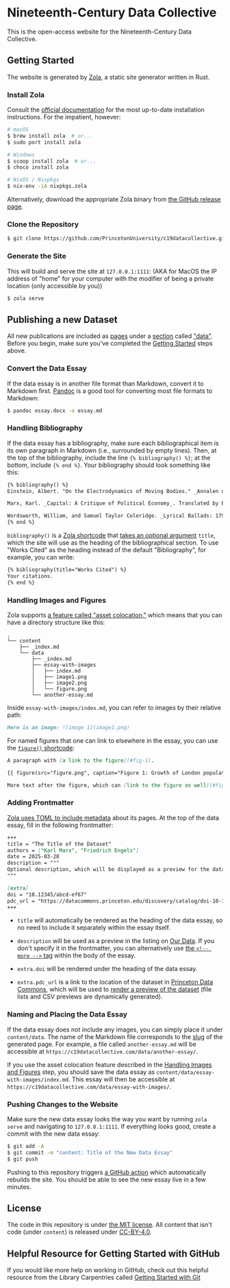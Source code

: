# Nineteenth-Century Data Collective

This is the open-access website for the Nineteenth-Century Data Collective.

## Getting Started

The website is generated by [Zola][zola], a static site generator written in Rust.

### Install Zola

Consult the [official documentation][zola-doc] for the most up-to-date installation instructions. For the impatient, however:

```sh
# macOS
$ brew install zola  # or...
$ sudo port install zola

# Windows
$ scoop install zola  # or...
$ choco install zola

# NixOS / Nixpkgs
$ nix-env -iA nixpkgs.zola
```

Alternatively, download the appropriate Zola binary from [the GitHub release page][zola-release].

### Clone the Repository

```sh
$ git clone https://github.com/PrincetonUniversity/c19datacollective.git
```

### Generate the Site

This will build and serve the site at `127.0.0.1:1111`: (AKA for MacOS the IP address of "home" for your computer with the modifier of being a private location (only accessible by you))

```sh
$ zola serve
```

## Publishing a new Dataset

All new publications are included as [pages][zola-pages] under a [section][zola-section] called ["data"][c19-data].
Before you begin, make sure you've completed the [Getting Started](#getting-started) steps above.

### Convert the Data Essay

If the data essay is in another file format than Markdown, convert it to Markdown first.
[Pandoc][pandoc] is a good tool for converting most file formats to Markdown:

```sh
$ pandoc essay.docx -o essay.md
```

### Handling Bibliography

If the data essay has a bibliography,
make sure each bibliographical item is its own paragraph in Markdown
(i.e., surrounded by empty lines).
Then, at the top of the bibliography, include the line `{% bibliography() %}`;
at the bottom, include `{% end %}`.
Your bibliography should look something like this:

```markdown
{% bibliography() %}
Einstein, Albert. "On the Electrodynamics of Moving Bodies." _Annalen der Physik_ 17.10 (1905): 891-921.

Marx, Karl. _Capital: A Critique of Political Economy_. Translated by Ben Fowkes, vol. 1, Penguin Books, 1981.

Wordsworth, William, and Samuel Taylor Coleridge. _Lyrical Ballads: 1798 and 1802_. Edited by Fiona Stafford, Oxford University Press, 2013.
{% end %}
```

`bibliography()` is a [Zola shortcode][zola-shortcode] that [takes an optional argument][bib-shortcode] `title`,
which the site will use as the heading of the bibliographical section.
To use "Works Cited" as the heading instead of the default "Bibliography", for example, you can write:

```markdown
{% bibliography(title="Works Cited") %}
Your citations.
{% end %}
```

### Handling Images and Figures

Zola supports [a feature called "asset colocation,"][zola-colocation]
which means that you can have a directory structure like this:

```
.
└── content
    ├── _index.md
    └── data
        ├── _index.md
        ├── essay-with-images
        │   ├── index.md
        │   ├── image1.png
        │   ├── image2.png
        │   └── figure.png
        └── another-essay.md
```

Inside `essay-with-images/index.md`, you can refer to images by their relative path:

```markdown
Here is an image: ![image 1](image1.png)
```

For named figures that one can link to elsewhere in the essay,
you can use the [`figure()` shortcode][figure-shortcode]:

```markdown
A paragraph with [a link to the figure](#fig-1).

{{ figure(src="figure.png", caption="Figure 1: Growth of London population in 1882", id="fig-1") }}

More text after the figure, which can [link to the figure as well](#fig-1).
```

### Adding Frontmatter

[Zola uses TOML to include metadata][zola-frontmatter] about its pages.
At the top of the data essay, fill in the following frontmatter:

```markdown
+++
title = "The Title of the Dataset"
authors = ["Karl Marx", "Friedrich Engels"]
date = 2025-03-28
description = """
Optional description, which will be displayed as a preview for the dataset.
"""

[extra]
doi = "10.12345/abcd-ef67"
pdc_url = "https://datacommons.princeton.edu/discovery/catalog/doi-10-12345-abcd-ef67"
+++
```

* `title` will automatically be rendered as the heading of the data essay,
  so no need to include it separately within the essay itself.

* `description` will be used as a preview in the listing on [Our Data][our-data].
  If you don't specify it in the frontmatter,
  you can alternatively use [the `<!-- more -->` tag][zola-summary] within the body of the essay.

* `extra.doi` will be rendered under the heading of the data essay.

* `extra.pdc_url` is a link to the location of the dataset in [Princeton Data Commons][pdc],
  which will be used to [render a preview of the dataset][dataview-impl]
  (file lists and CSV previews are dynamically generated).

### Naming and Placing the Data Essay

If the data essay does not include any images,
you can simply place it under `content/data`.
The name of the Markdown file corresponds to the [slug][wiki-slug] of the generated page.
For example, a file called `another-essay.md` will be accessible at `https://c19datacollective.com/data/another-essay/`.

If you use the asset colocation feature described in the [Handling Images and Figures](https://github.com/PrincetonUniversity/c19datacollective#handling-images-and-figures) step,
you should save the data essay as `content/data/essay-with-images/index.md`.
This essay will then be accessible at `https://c19datacollective.com/data/essay-with-images/`.

### Pushing Changes to the Website

Make sure the new data essay looks the way you want by running `zola serve` and navigating to `127.0.0.1:1111`.
If everything looks good, create a commit with the new data essay:

```sh
$ git add -A
$ git commit -m "content: Title of the New Data Essay"
$ git push
```

Pushing to this repository triggers [a GitHub action][zola-gh-action] which automatically rebuilds the site.
You should be able to see the new essay live in a few minutes.

## License

The code in this repository is under [the MIT license](LICENSE). All content that isn't code (under `content`) is released under [CC-BY-4.0](content/LICENSE).

[zola]: https://www.getzola.org
[zola-doc]: https://www.getzola.org/documentation/getting-started/installation/
[zola-release]: https://github.com/getzola/zola/releases
[zola-pages]: https://www.getzola.org/documentation/content/page/
[zola-section]: https://www.getzola.org/documentation/content/section/
[c19-data]: https://github.com/PrincetonUniversity/c19datacollective/tree/main/content/data
[pandoc]: https://pandoc.org
[zola-shortcode]: https://www.getzola.org/documentation/content/shortcodes/
[bib-shortcode]: https://github.com/PrincetonUniversity/c19datacollective/blob/main/templates/shortcodes/bibliography.html
[zola-colocation]: https://www.getzola.org/documentation/content/overview/#asset-colocation
[figure-shortcode]: https://github.com/PrincetonUniversity/c19datacollective/blob/main/templates/shortcodes/figure.html
[zola-frontmatter]: https://www.getzola.org/documentation/content/page/#front-matter
[our-data]: https://c19datacollective.com/data/
[zola-summary]: https://www.getzola.org/documentation/content/page/#summary
[pdc]: https://datacommons.princeton.edu/discovery/
[dataview-impl]: https://github.com/PrincetonUniversity/c19datacollective/blob/main/static/js/dataview.js
[wiki-slug]: https://en.wikipedia.org/wiki/Clean_URL#Slug
[zola-gh-action]: https://www.getzola.org/documentation/deployment/github-pages/

## Helpful Resource for Getting Started with GitHub
If you would like more help on working in GitHub, check out this helpful resource from the Library Carpentries called [Getting Started with Git](https://librarycarpentry.github.io/lc-git/02-getting-started.html)